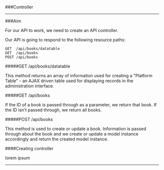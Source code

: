 ###Controller

----------

###Aim

For our API to work, we need to create an API controller.

Our API is going to respond to the following resource paths:

	GET  /api/books/datatable
	GET  /api/books
	POST /api/books

#####GET /api/books/datatable

This method returns an array of information used for creating a "Platform Table" - an AJAX driven table used for displaying records in the administration interface.

#####GET /api/books

If the ID of a book is passed through as a parameter, we return that book. If the ID isn't passed through, we return all books.

#####POST /api/books

This method is used to create or update a book. Information is passed through about the book and we create or update a model instance accordingly and return the created model instance.


####Creating controller

lorem ipsum

----------
